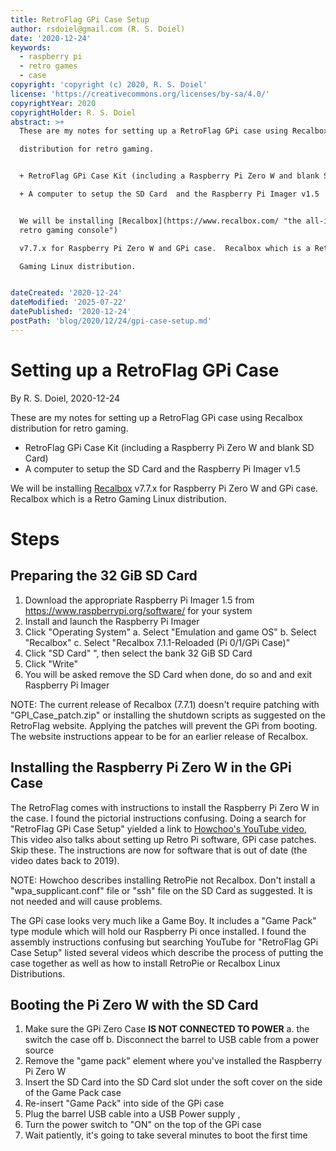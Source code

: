```yaml
---
title: RetroFlag GPi Case Setup
author: rsdoiel@gmail.com (R. S. Doiel)
date: '2020-12-24'
keywords:
  - raspberry pi
  - retro games
  - case
copyright: 'copyright (c) 2020, R. S. Doiel'
license: 'https://creativecommons.org/licenses/by-sa/4.0/'
copyrightYear: 2020
copyrightHolder: R. S. Doiel
abstract: >+
  These are my notes for setting up a RetroFlag GPi case using Recalbox

  distribution for retro gaming.


  + RetroFlag GPi Case Kit (including a Raspberry Pi Zero W and blank SD Card)

  + A computer to setup the SD Card  and the Raspberry Pi Imager v1.5


  We will be installing [Recalbox](https://www.recalbox.com/ "the all-in-one
  retro gaming console")

  v7.7.x for Raspberry Pi Zero W and GPi case.  Recalbox which is a Retro

  Gaming Linux distribution.


dateCreated: '2020-12-24'
dateModified: '2025-07-22'
datePublished: '2020-12-24'
postPath: 'blog/2020/12/24/gpi-case-setup.md'
---
```


Setting up a RetroFlag GPi Case
===============================

By R. S. Doiel, 2020-12-24

These are my notes for setting up a RetroFlag GPi case using Recalbox
distribution for retro gaming.

+ RetroFlag GPi Case Kit (including a Raspberry Pi Zero W and blank SD Card)
+ A computer to setup the SD Card  and the Raspberry Pi Imager v1.5

We will be installing [Recalbox](https://www.recalbox.com/ "the all-in-one retro gaming console")
v7.7.x for Raspberry Pi Zero W and GPi case.  Recalbox which is a Retro
Gaming Linux distribution.

Steps
=====

Preparing the 32 GiB SD Card
---------------------------

1. Download the appropriate Raspberry Pi Imager 1.5 from 
   https://www.raspberrypi.org/software/ for your system
2. Install and launch the Raspberry Pi Imager
3. Click "Operating System"
  a. Select "Emulation and game OS"
  b. Select "Recalbox"
  c. Select "Recalbox 7.1.1-Reloaded (Pi 0/1/GPi Case)"
4. Click "SD Card" ", then select the bank 32 GiB SD Card
5. Click "Write"
6. You will be asked remove the SD Card when done, do so and and exit 
   Raspberry Pi Imager

NOTE: The current release of Recalbox (7.7.1) doesn't require patching
with "GPI_Case_patch.zip" or installing the shutdown scripts as suggested
on the RetroFlag website. Applying the patches will prevent the GPi
from booting. The website instructions appear to be for an earlier release
of Recalbox.


Installing the Raspberry Pi Zero W in the GPi Case
--------------------------------------------------

The RetroFlag comes with instructions to install the Raspberry Pi Zero W
in the case. I found the pictorial instructions confusing. Doing a search
for "RetroFlag GPi Case Setup" yielded a link to [Howchoo's YouTube
video](https://www.youtube.com/watch?v=NyJUlNifN1I&feature=youtu.be "RetroFlag GPi CASE Setup and Usage"),  This video also talks about setting up Retro Pi software,
GPi case patches. Skip these. The instructions are now for software that
is out of date (the video dates back to 2019). 

NOTE: Howchoo describes installing RetroPie not Recalbox. Don't install a
"wpa_supplicant.conf" file or "ssh" file on the SD Card as suggested.
It is not needed and will cause problems.

The GPi case looks very much like a Game Boy. It includes a "Game Pack"
type module which will hold our Raspberry Pi once installed. I found the
assembly instructions confusing but searching YouTube for "RetroFlag GPi
Case Setup" listed several videos which describe the process of putting
the case together as well as how to install RetroPie or
Recalbox Linux Distributions.

Booting the Pi Zero W with the SD Card
--------------------------------------

1. Make sure the GPi Zero Case **IS NOT CONNECTED TO POWER**
  a. the switch the case off
  b. Disconnect the barrel to USB cable from a power source
2. Remove the "game pack" element where you've installed the Raspberry Pi Zero W
3. Insert the SD Card into the SD Card slot under the soft cover on the side of
   the Game Pack case
4. Re-insert "Game Pack" into side of the GPi case
5. Plug the barrel USB cable into a USB Power supply , 
6. Turn the power switch to "ON" on the top of the GPi case
7. Wait patiently, it's going to take several minutes to boot the first time
